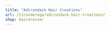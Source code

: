 ```yaml
---
title: "Adirondack Hair Creations"
url: /ticonderoga/adirondack-hair-creations/
shop: hairdresser
---
```

